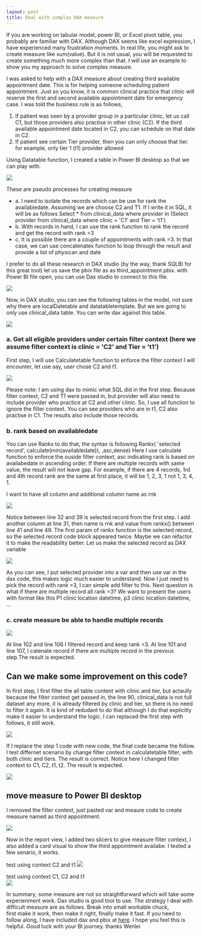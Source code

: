 ```yaml
---
layout: post
title: Deal with complex DAX measure
---
```


If you are working on tabular model, power BI, or Excel pivot table, you probably are familiar with DAX. Although DAX seems like excel expression, I have experienced many frustration moments. In real life, you might ask to create measure like sum(value). But it is not usual, you will be requested to create something much more complex than that. I will use an example to show you my approach to solve complex measure.  

I was asked to help with a DAX measure about creating third available appointment date.  This is for helping someone scheduling patient appointment. Just so you know,  it is common clinical practice that clinic will reserve the first and second available appointment date for emergency case. I was told the business rule is as follows,  

1.	If patient was seen by a provider group in a particular clinic, let us call C1,  but  those providers also practise in other clinic (C2). If the third available appointment date located in C2,  you can schedule on that date in C2.
2.	If patient see certain Tier provider, then you can only choose that tier. for example,  only tier 1 (t1) provider allowed  

Using Datatable function, I created a table in Power BI desktop so that we can play with.  

<img src="/images/blog31/create_table.PNG">  

These are pseudo processes for creating measure   
* a.	I need to isolate the records which can be use for rank the availabledate. Assuming we are choose C2 and T1.  If I write it in SQL, it will be as follows 
Select * from clinical_data where provider in 
(Select provider from clinical_data where  clinic = 'C1' and Tier = 't1')
* b.	With records in hand, I can use the rank function to rank the record and get the record with rank =3
* c.	It is possible there are a couple of appointments with rank =3.  In that case,  we can use concatenatex function to loop through the result and provide a list of physican and date   

I prefer to do all these research in DAX studio (by the way, thank SQLBI for this great tool)
let us save the pbix file as as third_appointment.pbix.  with Power BI file open, you can use Dax studio to connect to this file.   

<img src="/images/blog31/connect_power_bi_desktop.PNG">  

Now, in DAX studio, you can see the following tables in the model,  not sure why there are localDatetable and datatabletemplate. But we are going to only use clinical_data table. You can write dax against this table. 

<img src="/images/blog31/dax_table_view.PNG">

### a. Get all eligible providers under certain filter context (here we assume filter context is  clinic = 'C2' and Tier = 't1')
First step, I will use Calculatetable function to enforce the filter context I will encounter, let use say, user chose C2 and t1.

<img src="/images/blog31/dax_step1_filter_record.PNG">  

Please note: I am using dax to mimic what SQL did in the first step.  Because filter context, C2 and T1 were passed in,   but provider will also need to include provider who practice at C2 and other clinic. So, I use all function to ignore the filter context.  You can see providers who are in t1, C2 also practise in C1. The results also include those records. 

### b. rank based on availabledate  
You can use Rankx to do that, the syntax is following
Rankx( 'selected record', calculate(min(availabledate)), ,asc,dense)
Here I use calculate function to enforce the ouside filter context, asc indicating rank is based on availabedate in ascending order. If there are multiple records with same value,  the result will not leave gap.   For example, if  there are 4 records,  1rd and 4th record rank are the same at first place, it will be 1, 2, 3, 1   not 1, 3, 4, 1.  

I want to have all column and additional column name as rnk    

<img src="/images/blog31/dax_step1_rank.PNG">  

Notice between line 32 and 39 is selected record from the first step.   I add another column at line 31, then name is rnk and value from rankx() between line 41 and line 49.   The first param of rankx function is the selected record, so the selected record code block appeared twice. Maybe we can refactor it to make the readability better. Let us make the selected record as DAX variable  

<img src="/images/blog31/dax_step1_rank_var.PNG">  

As you can see, I put selected provider into a var and then use var in the dax code,  this makes logic much easier to understand.
Now I just need to pick the record with rank =3, I can simple add filter to this.  Next question is what if there are multiple record all rank =3?   We want to present the users with format like this   P1 clinic location  datetime, p3 clinic location datetime, …

### c. create measure be able to handle multiple records

<img src="/images/blog31/dax_step3_create_measure.PNG">  

At line 102 and line 106  I filtered record and keep rank =3.  At line 101 and line 107, I catenate record if there are multiple record in the prevous step.The result is expected.

## Can we make some improvement on this code?    
In first step,  I first filter the all table content with clinic and tier, but actaully because the filter context get passed in,  the line 90, clinical_data is not full dataset any more, it is already filtered by clinic and tier, so there is no need to filter it again. It is kind of redudant to do that although I do that explicitly make it easier to understand the logic. I can replaced the first step with follows, it still work. 

<img src="/images/blog31/step1_optmizaiton.PNG">  

If I replace the step 1 code with new code, the final code became the follow.  I test differnet scenario by change filter context in calculatetable filter, with both clinic and tiers. The result is correct. Notice here I changed filter context to C1, C2, t1, t2. The result is expected. 

<img src="/images/blog31/test.PNG">  

## move measure to Power BI desktop

I removed the filter context, just pasted var and meaure code to create measure named as third appointment.  

<img src="images/blog31/create_measure_in_pbi.PNG">  

Now in the report view,  I added two slicers to give measure filter context, I also added a card visual to show the third appointment availabe.   I tested a few senario, it works.  

test using context C2 and t1
<img src="images/blog31/test_in_name_card.PNG">

test using context C1, C2 and t1  
<img src="images/blog31/test_in_name_card2.PNG">

In summary,  some measure are not so straightforward which will take some experienment work.  Dax studio is good tool to use. The strategy I deal with difficult measure are as follows.
Break into small workable chuck,  
first make it work, then make it right, finally make it fast.
If you need to follow along, I have included dax and pbix at <a href="Files/complicated_dax_measures.zip">here</a>. 
I hope you feel this is helpful.
Good luck with your BI journey.
thanks
Wenlei
